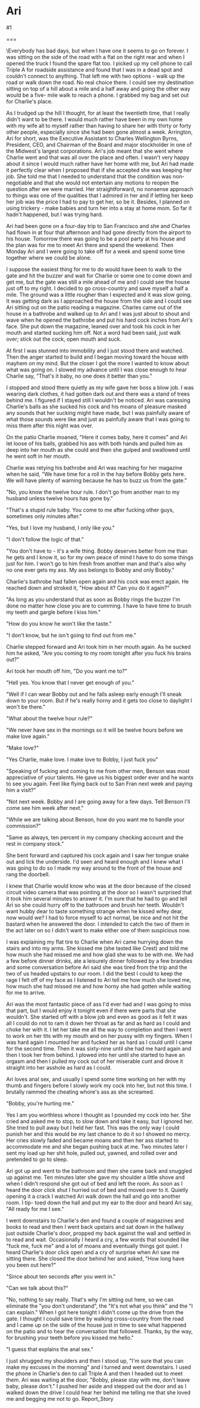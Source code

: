 Ari
===
#1 

===

\Everybody has bad days, but when I have one it seems to go on forever. I was sitting on the side of the road with a flat on the right rear and when I opened the truck I found the spare flat too. I picked up my cell phone to call Triple A for roadside assistance and found that I was in a dead spot and couldn't connect to anything. That left me with two options - walk up the road or walk down the road. No real choice there. I could see my destination sitting on top of a hill about a mile and a half away and going the other way would be a five- mile walk to reach a phone. I grabbed my bag and set out for Charlie's place. 

As I trudged up the hill I thought, for at least the twentieth time, that I really didn't want to be there. I would much rather have been in my own home with my wife all to myself rather than having to share her with thirty or forty other people, especially since she had been gone almost a week. Arrington, Ari for short, was the Executive Assistant to Charles Wellington Byrns, President, CEO, and Chairman of the Board and major stockholder in one of the Midwest's largest corporations. Ari's job meant that she went where Charlie went and that was all over the place and often. I wasn't very happy about it since I would much rather have her home with me, but Ari had made it perfectly clear when I proposed that if she accepted she was keeping her job. She told me that I needed to understand that the condition was non-negotiable and that she would not entertain any motions to reopen the question after we were married. Her straightforward, no nonsense approach to things was one of the qualities that I admired in her and if letting her keep her job was the price I had to pay to get her, so be it. Besides, I planned on using trickery - make babies and turn her into a stay at home mom. So far it hadn't happened, but I was trying hard. 

Ari had been gone on a four-day trip to San Francisco and she and Charles had flown in at four that afternoon and had gone directly from the airport to his house. Tomorrow there was going to be a pool party at his house and the plan was for me to meet Ari there and spend the weekend. Then Monday Ari and I were going to take off for a week and spend some time together where we could be alone. 

I suppose the easiest thing for me to do would have been to walk to the gate and hit the buzzer and wait for Charlie or some one to come down and get me, but the gate was still a mile ahead of me and I could see the house just off to my right. I decided to go cross-country and save myself a half a mile. The ground was a little rougher than I expected and it was slow going. It was getting dark as I approached the house from the side and I could see Ari sitting out on the patio reading a magazine. Charles came out of the house in a bathrobe and walked up to Ari and I was just about to shout and wave when he opened the bathrobe and put his hard cock inches from Ari's face. She put down the magazine, leaned over and took his cock in her mouth and started sucking him off. Not a word had been said, just walk over; stick out the cock, open mouth and suck. 

At first I was stunned into immobility and I just stood there and watched. Then the anger started to build and I began moving toward the house with mayhem on my mind. But the closer I got the more I wanted to know about what was going on. I slowed my advance until I was close enough to hear Charlie say, "That's it baby, no one does it better than you." 

I stopped and stood there quietly as my wife gave her boss a blow job. I was wearing dark clothes, it had gotten dark out and there was a stand of trees behind me. I figured if I stayed still I wouldn't be noticed. Ari was caressing Charlie's balls as she sucked his cock and his moans of pleasure masked any sounds that her sucking might have made, but I was painfully aware of what those sounds were like and just as painfully aware that I was going to miss them after this night was over. 

On the patio Charlie moaned, "Here it comes baby, here it comes" and Ari let loose of his balls, grabbed his ass with both hands and pulled him as deep into her mouth as she could and then she gulped and swallowed until he went soft in her mouth. 

Charlie was retying his bathrobe and Ari was reaching for her magazine when he said, "We have time for a roll in the hay before Bobby gets here. We will have plenty of warning because he has to buzz us from the gate." 

"No, you know the twelve hour rule. I don't go from another man to my husband unless twelve hours has gone by." 

"That's a stupid rule baby. You come to me after fucking other guys, sometimes only minutes after." 

"Yes, but I love my husband, I only like you." 

"I don't follow the logic of that." 

"You don't have to - it's a wife thing. Bobby deserves better from me than he gets and I know it, so for my own peace of mind I have to do some things just for him. I won't go to him fresh from another man and that's also why no one ever gets my ass. My ass belongs to Bobby and only Bobby." 

Charlie's bathrobe had fallen open again and his cock was erect again. He reached down and stroked it, "How about it? Can you do it again?" 

"As long as you understand that as soon as Bobby rings the buzzer I'm done no matter how close you are to cumming. I have to have time to brush my teeth and gargle before I kiss him." 

"How do you know he won't like the taste." 

"I don't know, but he isn't going to find out from me." 

Charlie stepped forward and Ari took him in her mouth again. As he sucked him he asked, "Are you coming to my room tonight after you fuck his brains out?" 

Ari took her mouth off him, "Do you want me to?" 

"Hell yes. You know that I never get enough of you." 

"Well if I can wear Bobby out and he falls asleep early enough I'll sneak down to your room. But if he's really horny and it gets too close to daylight I won't be there." 

"What about the twelve hour rule?" 

"We never have sex in the mornings so it will be twelve hours before we make love again." 

"Make love?" 

"Yes Charlie, make love. I make love to Bobby, I just fuck you" 

"Speaking of fucking and coming to me from other men, Benson was most appreciative of your talents. He gave us his biggest order ever and he wants to see you again. Feel like flying back out to San Fran next week and paying him a visit?" 

"Not next week. Bobby and I are going away for a few days. Tell Benson I'll come see him week after next." 

"While we are talking about Benson, how do you want me to handle your commission?" 

"Same as always, ten percent in my company checking account and the rest in company stock." 

She bent forward and captured his cock again and I saw her tongue snake out and lick the underside. I'd seen and heard enough and I knew what I was going to do so I made my way around to the front of the house and rang the doorbell. 

I knew that Charlie would know who was at the door because of the closed circuit video camera that was pointing at the door so I wasn't surprised that it took him several minutes to answer it. I'm sure that he had to go and tell Ari so she could hurry off to the bathroom and brush her teeth. Wouldn't want hubby dear to taste something strange when he kissed wifey dear, now would we? I had to force myself to act normal, be nice and not hit the bastard when he answered the door. I intended to catch the two of them in the act later on so I didn't want to make either one of them suspicious now. 

I was explaining my flat tire to Charlie when Ari came hurrying down the stairs and into my arms. She kissed me (she tasted like Crest) and told me how much she had missed me and how glad she was to be with me. We had a few before dinner drinks, ate a leisurely dinner followed by a few brandies and some conversation before Ari said she was tired from the trip and the two of us headed upstairs to our room. I did the best I could to keep the rage I felt off of my face as I listened to Ari tell me how much she loved me, how much she had missed me and how horny she had gotten while waiting for me to arrive. 

Ari was the most fantastic piece of ass I'd ever had and I was going to miss that part, but I would enjoy it tonight even if there were parts that she wouldn't. She started off with a blow job and even as good as it felt it was all I could do not to ram it down her throat as far and as hard as I could and choke her with it. I let her take me all the way to completion and then I went to work on her tits with my mouth and on her pussy with my fingers. When I was hard again I mounted her and fucked her as hard as I could until I came for the second time. Then it was sixty-nine until she had me hard again and then I took her from behind. I plowed into her until she started to have an orgasm and then I pulled my cock out of her miserable cunt and drove it straight into her asshole as hard as I could. 

Ari loves anal sex, and usually I spend some time working on her with my thumb and fingers before I slowly work my cock into her, but not this time. I brutally rammed the cheating whore's ass as she screamed. 

"Bobby, you're hurting me." 

Yes I am you worthless whore I thought as I pounded my cock into her. She cried and asked me to stop, to slow down and take it easy, but I ignored her. She tried to pull away but I held her fast. This was the only way I could punish her and this would be my last chance to do it so I showed no mercy. Her cries slowly faded and became moans and then her ass started to accommodate me and she began pushing back at me. Two minutes later I sent my load up her shit hole, pulled out, yawned, and rolled over and pretended to go to sleep. 

Ari got up and went to the bathroom and then she came back and snuggled up against me. Ten minutes later she gave my shoulder a little shove and when I didn't respond she got out of bed and left the room. As soon as I heard the door click shut I hurried out of bed and moved over to it. Quietly opening it a crack I watched Ari walk down the hall and go into another room. I tip- toed down the hall and put my ear to the door and heard Ari say, "All ready for me I see." 

I went downstairs to Charlie's den and found a couple of magazines and books to read and then I went back upstairs and sat down in the hallway just outside Charlie's door, propped my back against the wall and settled in to read and wait. Occasionally I heard a cry, a few words that sounded like "fuck me, fuck me" and a lot of moans and eventually things got quiet. I heard Charlie's door click open and a cry of surprise when Ari saw me sitting there. She closed the door behind her and asked, "How long have you been out here?" 

"Since about ten seconds after you went in." 

"Can we talk about this?" 

"No, nothing to say really. That's why I'm sitting out here, so we can eliminate the "you don't understand", the "It's not what you think" and the "I can explain." When I got here tonight I didn't come up the drive from the gate. I thought I could save time by walking cross-country from the road and I came up on the side of the house just in time to see what happened on the patio and to hear the conversation that followed. Thanks, by the way, for brushing your teeth before you kissed me hello." 

"I guess that explains the anal sex." 

I just shrugged my shoulders and then I stood up, "I'm sure that you can make my excuses in the morning" and I turned and went downstairs. I used the phone in Charlie's den to call Triple A and then I headed out to meet them. Ari was waiting at the door, "Bobby, please stay with me, don't leave baby, please don't." I pushed her aside and stepped out the door and as I walked down the drive I could hear her behind me telling me that she loved me and begging me not to go. Report_Story 
